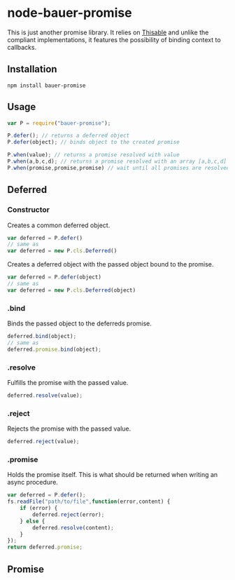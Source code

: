 node-bauer-promise
==================

This is just another promise library. It relies on [Thisable](https://github.com/yneves/thisable) and unlike the compliant implementations, it features the possibility of binding context to callbacks.

## Installation

```
npm install bauer-promise
```

## Usage

```js
var P = require("bauer-promise");

P.defer(); // returns a deferred object
P.defer(object); // binds object to the created promise

P.when(value); // returns a promise resolved with value
P.when(a,b,c,d); // returns a promise resolved with an array [a,b,c,d]
P.when(promise,promise,promise) // wait until all promises are resolved
```

## Deferred

### Constructor

Creates a common deferred object.

```js
var deferred = P.defer()
// same as
var deferred = new P.cls.Deferred()
```

Creates a deferred object with the passed object bound to the promise.

```js
var deferred = P.defer(object)
// same as
var deferred = new P.cls.Deferred(object)
```

### .bind

Binds the passed object to the deferreds promise.

```js
deferred.bind(object);
// same as
deferred.promise.bind(object);
```

### .resolve

Fulfills the promise with the passed value.

```js
deferred.resolve(value);
```

### .reject

Rejects the promise with the passed value.

```js
deferred.reject(value);
```

### .promise

Holds the promise itself. This is what should be returned when writing an async procedure.

```js
var deferred = P.defer();
fs.readFile("path/to/file",function(error,content) {
	if (error) {
		deferred.reject(error);
	} else {
		deferred.resolve(content);
	}
});
return deferred.promise;
```

## Promise

